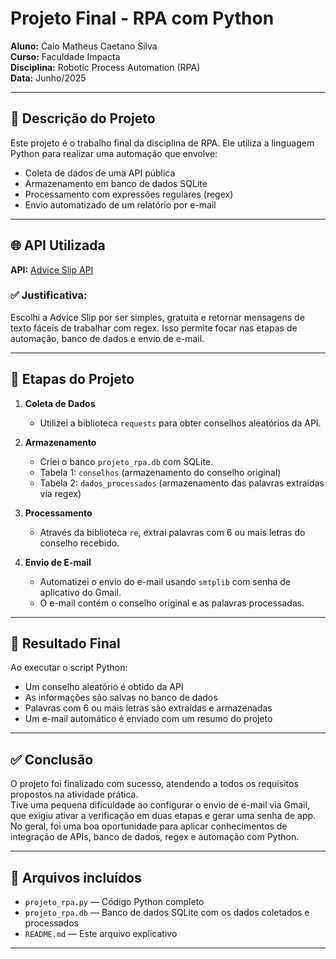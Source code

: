 # Projeto Final - RPA com Python

**Aluno:** Caio Matheus Caetano Silva  
**Curso:** Faculdade Impacta  
**Disciplina:** Robotic Process Automation (RPA)  
**Data:** Junho/2025

---

## 🧠 Descrição do Projeto

Este projeto é o trabalho final da disciplina de RPA. Ele utiliza a linguagem Python para realizar uma automação que envolve:

- Coleta de dados de uma API pública
- Armazenamento em banco de dados SQLite
- Processamento com expressões regulares (regex)
- Envio automatizado de um relatório por e-mail

---

## 🌐 API Utilizada

**API:** [Advice Slip API](https://api.adviceslip.com/)

### ✅ Justificativa:

Escolhi a Advice Slip por ser simples, gratuita e retornar mensagens de texto fáceis de trabalhar com regex. Isso permite focar nas etapas de automação, banco de dados e envio de e-mail.

---

## 🔧 Etapas do Projeto

1. **Coleta de Dados**
   - Utilizei a biblioteca `requests` para obter conselhos aleatórios da API.

2. **Armazenamento**
   - Criei o banco `projeto_rpa.db` com SQLite.
   - Tabela 1: `conselhos` (armazenamento do conselho original)
   - Tabela 2: `dados_processados` (armazenamento das palavras extraídas via regex)

3. **Processamento**
   - Através da biblioteca `re`, extraí palavras com 6 ou mais letras do conselho recebido.

4. **Envio de E-mail**
   - Automatizei o envio do e-mail usando `smtplib` com senha de aplicativo do Gmail.
   - O e-mail contém o conselho original e as palavras processadas.

---

## 🧪 Resultado Final

Ao executar o script Python:

- Um conselho aleatório é obtido da API
- As informações são salvas no banco de dados
- Palavras com 6 ou mais letras são extraídas e armazenadas
- Um e-mail automático é enviado com um resumo do projeto

---

## ✅ Conclusão

O projeto foi finalizado com sucesso, atendendo a todos os requisitos propostos na atividade prática.  
Tive uma pequena dificuldade ao configurar o envio de e-mail via Gmail, que exigiu ativar a verificação em duas etapas e gerar uma senha de app.  
No geral, foi uma boa oportunidade para aplicar conhecimentos de integração de APIs, banco de dados, regex e automação com Python.

---

## 📁 Arquivos incluídos

- `projeto_rpa.py` — Código Python completo
- `projeto_rpa.db` — Banco de dados SQLite com os dados coletados e processados
- `README.md` — Este arquivo explicativo

---
